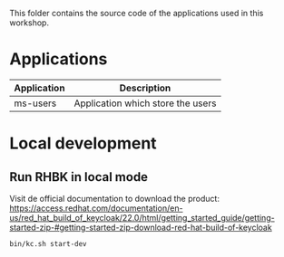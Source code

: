 This folder contains the source code of the applications used in this workshop.

# Applications

|Application|Description|
|---|---|
|ms-users|Application which store the users|

# Local development

## Run RHBK in local mode

Visit de official documentation to download the product: https://access.redhat.com/documentation/en-us/red_hat_build_of_keycloak/22.0/html/getting_started_guide/getting-started-zip-#getting-started-zip-download-red-hat-build-of-keycloak

```bash
bin/kc.sh start-dev
```

